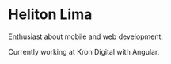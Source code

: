 # Heliton Lima 

Enthusiast about mobile and web development.

Currently working at Kron Digital with Angular.

